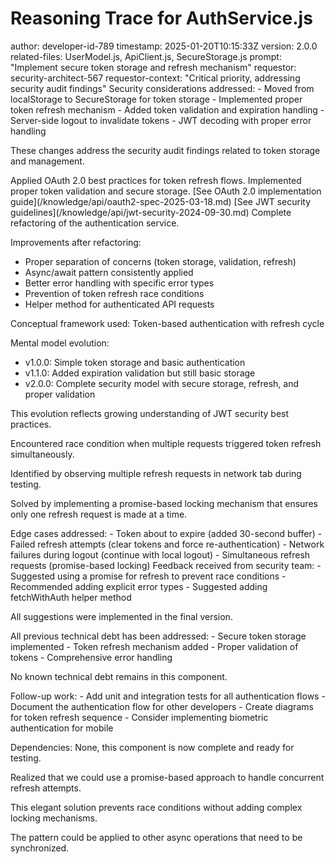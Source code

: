 # Reasoning Trace for AuthService.js

<metadata>
  author: developer-id-789
  timestamp: 2025-01-20T10:15:33Z
  version: 2.0.0
  related-files: UserModel.js, ApiClient.js, SecureStorage.js
  prompt: "Implement secure token storage and refresh mechanism"
  requestor: security-architect-567
  requestor-context: "Critical priority, addressing security audit findings"
</metadata>

<security>
  Security considerations addressed:
  - Moved from localStorage to SecureStorage for token storage
  - Implemented proper token refresh mechanism
  - Added token validation and expiration handling
  - Server-side logout to invalidate tokens
  - JWT decoding with proper error handling
  
  These changes address the security audit findings related to token storage and management.
</security>

<domain-knowledge>
  Applied OAuth 2.0 best practices for token refresh flows.
  Implemented proper token validation and secure storage.
  [See OAuth 2.0 implementation guide](/knowledge/api/oauth2-spec-2025-03-18.md)
  [See JWT security guidelines](/knowledge/api/jwt-security-2024-09-30.md)
</domain-knowledge>

<refactor-reason>
  Complete refactoring of the authentication service.
  
  Improvements after refactoring:
  - Proper separation of concerns (token storage, validation, refresh)
  - Async/await pattern consistently applied
  - Better error handling with specific error types
  - Prevention of token refresh race conditions
  - Helper method for authenticated API requests
</refactor-reason>

<mental-model>
  Conceptual framework used: Token-based authentication with refresh cycle
  
  Mental model evolution:
  - v1.0.0: Simple token storage and basic authentication
  - v1.1.0: Added expiration validation but still basic storage
  - v2.0.0: Complete security model with secure storage, refresh, and proper validation
  
  This evolution reflects growing understanding of JWT security best practices.
</mental-model>

<debugging>
  Encountered race condition when multiple requests triggered token refresh simultaneously.
  
  Identified by observing multiple refresh requests in network tab during testing.
  
  Solved by implementing a promise-based locking mechanism that ensures only one refresh request is made at a time.
</debugging>

<edge-case>
  Edge cases addressed:
  - Token about to expire (added 30-second buffer)
  - Failed refresh attempts (clear tokens and force re-authentication)
  - Network failures during logout (continue with local logout)
  - Simultaneous refresh requests (promise-based locking)
</edge-case>

<code-review-feedback>
  Feedback received from security team:
  - Suggested using a promise for refresh to prevent race conditions
  - Recommended adding explicit error types
  - Suggested adding fetchWithAuth helper method
  
  All suggestions were implemented in the final version.
</code-review-feedback>

<technical-debt>
  All previous technical debt has been addressed:
  - Secure token storage implemented
  - Token refresh mechanism added
  - Proper validation of tokens
  - Comprehensive error handling
  
  No known technical debt remains in this component.
</technical-debt>

<follow-up>
  Follow-up work:
  - Add unit and integration tests for all authentication flows
  - Document the authentication flow for other developers
  - Create diagrams for token refresh sequence
  - Consider implementing biometric authentication for mobile
  
  Dependencies: None, this component is now complete and ready for testing.
</follow-up>

<aha-moment>
  Realized that we could use a promise-based approach to handle concurrent refresh attempts.
  
  This elegant solution prevents race conditions without adding complex locking mechanisms.
  
  The pattern could be applied to other async operations that need to be synchronized.
</aha-moment>
